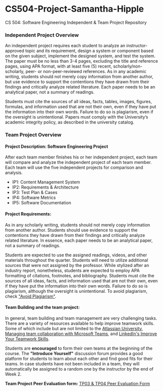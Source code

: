 
# CS504-Project-Samantha-Hipple
CS 504: Software Engineering Independent &amp; Team Project Repository

### Independent Project Overview
An independent project requires each student to analyze an instructor-approved topic and its requirement, design a system or component based on the given subject, implement the designed system, and test the system. The paper must be no less than 3-4 pages, excluding the title and reference pages, using APA format, with at least five (5) recent, scholarly/non-scholarly, peer- or non-peer-reviewed references. As in any academic writing, students should not merely copy information from another author, but use evidence to support the contentions they have drawn from their findings and critically analyze related literature. Each paper needs to be an analytical paper, not a summary of readings.

Students must cite the sources of all ideas, facts, tables, images, figures, formulas, and information used that are not their own, even if they have put the information into their own words. Failure to do so is plagiarism, even if the oversight is unintentional. Papers must comply with the University’s academic integrity policy, as described in the university catalog.


### Team Project Overview

#### **Project Description:** Software Engineering Project
After each team member finishes his or her independent project, each team will compare and analyze the independent project of each team member. Each team will use the five independent projects for comparison and analysis.

+ IP1: Content Management System
+ IP2: Requirements & Architecture
+ IP3: Test Plan & Cases
+ IP4: Software Metrics
+ IP5: Software Documentation

#### **Project Requirements:**
As in any scholarly writing, students should not merely copy information from another author. Students should use evidence to support the contentions they have drawn from their findings and critically analyze related literature. In essence, each paper needs to be an analytical paper, not a summary of readings.

Students are expected to use the assigned readings, videos, and other materials throughout the quarter. Students will need to utilize additional sources that were not assigned by the professor. While stylized after an industry report, nonetheless, students are expected to employ APA formatting of citations, footnotes, and bibliography. Students must cite the sources of all ideas, facts, and information used that are not their own, even if they have put the information into their own words. Failure to do so is plagiarism, although the oversight is unintentional. To avoid plagiarism, check ["Avoid Plagiarism"](https://library.cityu.edu/howto/apa-writing/avoid-plagiarism/).

#### **Team Building and the team project:**
In general, team building and team management are very challenging tasks. There are a variety of resources available to help improve teamwork skills. Some of which include but are not limited to the [Atlassian University](https://www.atlassian.com/team-playbook/plays?attribute=remote&), [Managing team collaboration with Microsoft Teams](https://docs.microsoft.com/en-us/learn/paths/m365-manage-team-collaboration/), and [LinkedIn's Improve Your Teamwork Skills](https://www.linkedin.com/learning/paths/improve-your-teamwork-skills). 

Students are **encouraged** to form their own teams at the beginning of the course. The **"Introduce Yourself"** discussion forum provides a good platform for students to learn about each other and find good fits for their teams. In case students have not been included in a team, they will automatically be assigned to a random one by the instructor by the end of Week 2. 

**Team Project Peer Evaluation form:** [TP03 & TP04 Peer Evaluation Form](https://forms.office.com/Pages/ResponsePage.aspx?id=2Zb6sxX1Ykat12PYVOOeY1bgcb9pv4xBqjvvrSfsGM5UOTdBTVBOQ0RQNktMTEpSVEVZS0w2VDg0VCQlQCN0PWcu)
